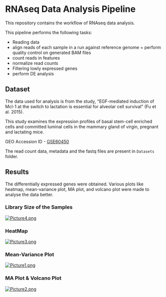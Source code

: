 # RNAseq Data Analysis Pipeline

This repository contains the workflow of RNAseq data analysis.

This pipeline performs the following tasks:

- Reading data
- align reads of each sample in a run against reference genome
= perform quality control on generated BAM files 
- count reads in features 
- normalize read counts
- Filtering lowly expressed genes
- perform DE analysis 


## Dataset
The data used for analysis is from the study, “EGF-mediated induction of Mcl-1 at the switch to lactation is essential for alveolar cell survival” (Fu et al. 2015).

This study examines the expression profiles of basal stem-cell enriched cells  and committed luminal cells in the mammary gland of virgin, pregnant and lactating mice.

GEO Accession ID - [GSE60450](https://www.ncbi.nlm.nih.gov/geo/query/acc.cgi?acc=GSE60450)

The read count data, metadata and the fastq files are present in `Datasets` folder.




## Results
The differentially expressed genes were obtained. 
Various plots like heatmap, mean-variance plot, MA plot, and volcano plot were made to analyse the data better.


### Library Size of the Samples
[![Picture4.png](https://i.postimg.cc/DykqwfhK/Picture4.png)](https://postimg.cc/0rn6tsrt)

### HeatMap
[![Picture3.png](https://i.postimg.cc/v8zQc3FH/Picture3.png)](https://postimg.cc/w31Kr5jS)

### Mean-Variance Plot
[![Picture1.png](https://i.postimg.cc/50QCfTk0/Picture1.png)](https://postimg.cc/ygBdPQK4)

### MA Plot & Volcano Plot
[![Picture2.png](https://i.postimg.cc/LXFHZW8h/Picture2.png)](https://postimg.cc/7CXvFm7y)







